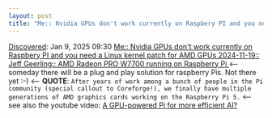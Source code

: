 ```yaml
---
layout: post
title: "Me:: Nvidia GPUs don't work currently on Raspbery PI and you need a Linux kernel patch for AMD GPUs 2024-11-19:: Jeff Geerling:: AMD Radeon PRO W7700 running on Raspberry Pi  "
---
```

[Discovered](http://rolandtanglao.com/2020/07/29/p1-blogthis-checkvist-list-links-to-blog/): Jan 9, 2025 09:30 [Me:: Nvidia GPUs don't work currently on Raspbery PI and you need a Linux kernel patch for AMD GPUs 2024-11-19:: Jeff Geerling:: AMD Radeon PRO W7700 running on Raspberry Pi  ](https://www.jeffgeerling.com/blog/2024/amd-radeon-pro-w7700-running-on-raspberry-pi) <-- someday there will be a plug and play solution for raspberry Pis. Not there yet :-) <-- **QUOTE**: `After years of work among a bunch of people in the Pi community (special callout to Coreforge!), we finally have multiple generations of AMD graphics cards working on the Raspberry Pi 5.` <-- see also the youtube video:  [A GPU-powered Pi for more efficient AI?](https://www.youtube.com/watch?v=AyR7iCS7gNI)
